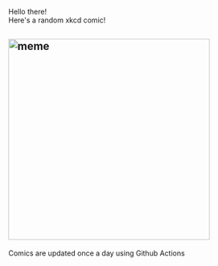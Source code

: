 Hello there! <br>Here's a random xkcd comic!<br>
## <img src="https://imgs.xkcd.com/comics/security_advice.png" alt="meme" width="400"/><br>
Comics are updated once a day using Github Actions